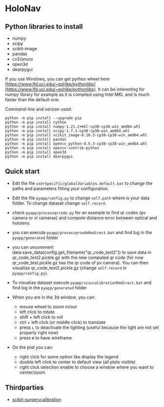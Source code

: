 # HoloNav

## Python libraries to install
- numpy
- scipy
- scikit-image
- pandas
- cv2/aruco
- open3d
- dearpygui

If you use Windows, you can get python wheel here [https://www.lfd.uci.edu/~gohlke/pythonlibs](https://www.lfd.uci.edu/~gohlke/pythonlibs). It can be interesting for numpy library for example as it is compiled using Intel MKL and is much faster than the default one.

Command-line and version used:
```
python -m pip install --upgrade pip
python -m pip install cython
python -m pip install numpy-1.21.2+mkl-cp38-cp38-win_amd64.whl
python -m pip install scipy-1.7.1-cp38-cp38-win_amd64.whl
python -m pip install scikit_image-0.18.3-cp38-cp38-win_amd64.whl
python -m pip install pandas
python -m pip install opencv_python-4.5.3-cp38-cp38-win_amd64.whl
python -m pip install opencv-contrib-python
python -m pip install open3d
python -m pip install dearpygui
```

## Quick start
- Edit the file `userSpecific/globalVariables.default.bat` to change the paths and parameters fitting your configuration.
- Edit the file `pyapp/config.py` to change `self.path` where is your data folder. To change dataset change `self.record`.

- check `pyapp/processqrcode.py` for an example to find qr codes (pv camera or vl cameras) and compute distance error between optical and hololens
- you can execute `pyapp/processqrcodeRedirect.bat` and find log in the `pyapp/generated` folder
- you can uncomment data.save_data(config.get_filename("qr_code_test2")) to save data in qr_code_test2.pickle.gz with the new computed qr code (for now qr_code_test.pickle.gz has the qr code of pv camera). You can then visualize qr_code_test2.pickle.gz (change `self.record` in `pyapp/config.py`).

- To visualize dataset execute `pyapp/visucalibrationRedirect.bat` and find log in the `pyapp/generated` folder
- When you are in the 3d window, you can:
	- mouse wheel to zoom in/out
	- left click to rotate
	- shift + left click to roll
	- ctrl + left click (or middle click) to translate
	- press `L` to deactivate the lighting (useful because the light are not set properly right now)
	- press `W` to have wireframe
- On the plot you can:
	- right click for some option like display the legend
	- double left click to center to default view (all plots visible)
	- right click selection enable to choose a window where you want to center/zoom

## Thirdparties
- [scikit-surgerycalibration](https://github.com/SciKit-Surgery/scikit-surgerycalibration)